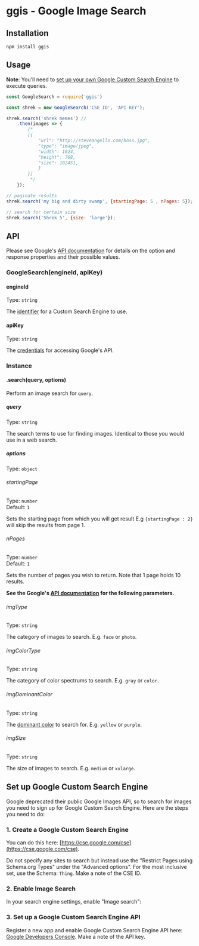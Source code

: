 # ggis - Google Image Search

## Installation 

```npm install ggis```
 
## Usage

**Note**: You'll need to [set up your own Google Custom Search Engine](#set-up-google-custom-search-engine) to execute queries.

```js
const GoogleSearch = require('ggis')

const shrek = new GoogleSearch('CSE ID', 'API KEY');

shrek.search('shrek memes') // 
	.then(images => {
		/*
		[{
			"url": "http://steveangello.com/boss.jpg",
			"type": "image/jpeg",
			"width": 1024,
			"height": 768,
			"size": 102451,
			}
		}]
		 */
	});

// paginate results
shrek.search('my big and dirty swamp', {startingPage: 5 , nPages: 5}); // by default {startingPage : 1, nPages : 1}

// search for certain size
shrek.search('Shrek 5', {size: 'large'});
```
## API

Please see Google's [API documentation](https://developers.google.com/custom-search/json-api/v1/reference/cse/list#parameters) for details on the option and response properties and their possible values.

### GoogleSearch(engineId, apiKey)

#### engineId

Type: `string`

The [identifier](https://developers.google.com/custom-search/json-api/v1/overview#prerequisites) for a Custom Search Engine to use.

#### apiKey

Type: `string`

The [credentials](https://support.google.com/googleapi/answer/6158857?hl=en) for accessing Google's API.

### Instance

#### .search(query, options)

Perform an image search for `query`.

##### query

Type: `string`

The search terms to use for finding images. Identical to those you would use in a web search.

##### options

Type: `object`

###### startingPage

Type: `number`<br>
Default: `1`

Sets the starting page from which you will get result E.g ```{startingPage : 2}``` will skip the results from page 1.

###### nPages

Type: `number`<br>
Default: `1`

Sets the number of pages you wish to return. Note that 1 page holds 10 results.


**See the Google's [API documentation](https://developers.google.com/custom-search/json-api/v1/reference/cse/list#parameters) for the following parameters.**

###### imgType

Type: `string`

The category of images to search. E.g. `face` or `photo`.

###### imgColorType

Type: `string`

The category of color spectrums to search. E.g. `gray` or `color`.

###### imgDominantColor

Type: `string`

The [dominant color](https://designshack.net/articles/graphics/understanding-color-dominant-vs-recessive-colors/) to search for. E.g. `yellow` or `purple`.

###### imgSize

Type: `string`

The size of images to search. E.g. `medium` or `xxlarge`.

## Set up Google Custom Search Engine

Google deprecated their public Google Images API, so to search for images you need to sign up for Google Custom Search Engine.
Here are the steps you need to do:

### 1. Create a Google Custom Search Engine

You can do this here: [https://cse.google.com/cse](https://cse.google.com/cse).

Do not specify any sites to search but instead use the "Restrict Pages using Schema.org Types" under the "Advanced options".
For the most inclusive set, use the Schema: `Thing`. Make a note of the CSE ID.

### 2. Enable Image Search

In your search engine settings, enable "Image search":

### 3. Set up a Google Custom Search Engine API

Register a new app and enable Google Custom Search Engine API here: [Google Developers Console](https://console.developers.google.com).
Make a note of the API key.
